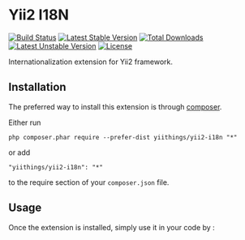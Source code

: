Yii2 I18N
=========
[![Build Status](https://travis-ci.org/yiithings/yii2-i18n.svg)](https://travis-ci.org/yiithings/yii2-i18n)
[![Latest Stable Version](https://poser.pugx.org/yiithings/yii2-i18n/v/stable.svg)](https://packagist.org/packages/yiithings/yii2-i18n) 
[![Total Downloads](https://poser.pugx.org/yiithings/yii2-i18n/downloads.svg)](https://packagist.org/packages/yiithings/yii2-i18n) 
[![Latest Unstable Version](https://poser.pugx.org/yiithings/yii2-i18n/v/unstable.svg)](https://packagist.org/packages/yiithings/yii2-i18n)
[![License](https://poser.pugx.org/yiithings/yii2-i18n/license.svg)](https://packagist.org/packages/yiithings/yii2-i18n)

Internationalization extension for Yii2 framework.

Installation
------------

The preferred way to install this extension is through [composer](http://getcomposer.org/download/).

Either run

```
php composer.phar require --prefer-dist yiithings/yii2-i18n "*"
```

or add

```
"yiithings/yii2-i18n": "*"
```

to the require section of your `composer.json` file.


Usage
-----

Once the extension is installed, simply use it in your code by  :
